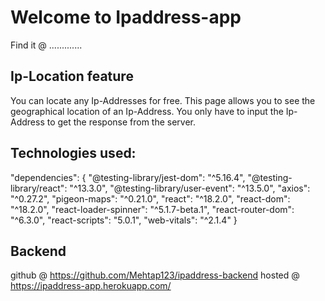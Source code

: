 # Welcome to Ipaddress-app

Find it @ .............

## Ip-Location feature

You can locate any Ip-Addresses for free. This page allows you to see the geographical location of an Ip-Address.
You only have to input the Ip-Address to get the response from the server.

## Technologies used:

 "dependencies": {
    "@testing-library/jest-dom": "^5.16.4",
    "@testing-library/react": "^13.3.0",
    "@testing-library/user-event": "^13.5.0",
    "axios": "^0.27.2",
    "pigeon-maps": "^0.21.0",
    "react": "^18.2.0",
    "react-dom": "^18.2.0",
    "react-loader-spinner": "^5.1.7-beta.1",
    "react-router-dom": "^6.3.0",
    "react-scripts": "5.0.1",
    "web-vitals": "^2.1.4"
  }

  ## Backend

  github @ https://github.com/Mehtap123/ipaddress-backend
  hosted @ https://ipaddress-app.herokuapp.com/

